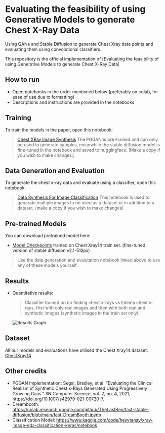 # Evaluating the feasibility of using Generative Models to generate Chest X-Ray Data
Using GANs and Stable Diffusion to generate Chest Xray data points and evaluating them using convolutional classifiers.

This repository is the official implementation of [Evaluating the feasibility of using Generative Models to generate Chest X-Ray Data]

## How to run

- Open notebooks in the order mentioned below (preferably on colab, for ease of use due to formatting)
- Descriptions and instructions are provided in the notebooks

## Training

To train the models in the paper, open this notebook:

> [Chest XRay Image Synthesis](https://colab.research.google.com/drive/1YHHQAmv2mswfk6uo1-4zk6E8YfndxYpT?usp=sharing)
> The PGGAN is pre-trained and can only be used to generate samples, meanwhile the stable diffusion model is fine-tuned in the notebook and saved to huggingface.
> (Make a copy if you wish to make changes.)

## Data Generation and Evaluation

To generate the chest x-ray data and evaluate using a classifier, open this notebook:

> [Data Synthesis For Image Classification](https://colab.research.google.com/drive/11F7nu_SX8Oxp2s04-pKh3JAtCzsodhX7?usp=sharing)
> This notebook is used to genarate multiple images to be used as a dataset or in addition to a dataset.
> (make a copy if you wish to make changes)


## Pre-trained Models

You can download pretrained model here:

- [Model Checkpoints](https://drive.google.com/drive/u/0/folders/1qJgEFWvte6mDTQf1DKTXUDohsHZphrg_) trained on Chest Xray14 train set. (fine-tuned version of stable diffusion v2.1-512px)

> Use the data generation and evalutation notebook linked above to use any of these models yourself.

## Results

- Quantitative results:
    > Classifier trained on no finding chest x-rays vs Edema chest x-rays, first with only real images and then with both real and synthetic images (synthetic images in the train set only)
    
    ![](https://imgur.com/01jl4nU.png "Results Graph")

## Dataset

All our models and evaluations have utilised the Chest Xray14 dataset:
[ChestXray14](https://nihcc.app.box.com/v/ChestXray-NIHCC)

## Other credits

- PGGAN Implementation:
Segal, Bradley, et al. “Evaluating the Clinical Realism of Synthetic Chest x-Rays Generated Using Progressively Growing Gans.” SN Computer Science, vol. 2, no. 4, 2021, https://doi.org/10.1007/s42979-021-00720-7.
- Dreambooth:
https://colab.research.google.com/github/TheLastBen/fast-stable-diffusion/blob/main/fast-DreamBooth.ipynb
- Classification Model: 
https://www.kaggle.com/code/heyytanay/xray-image-eda-classification-keras/notebook

